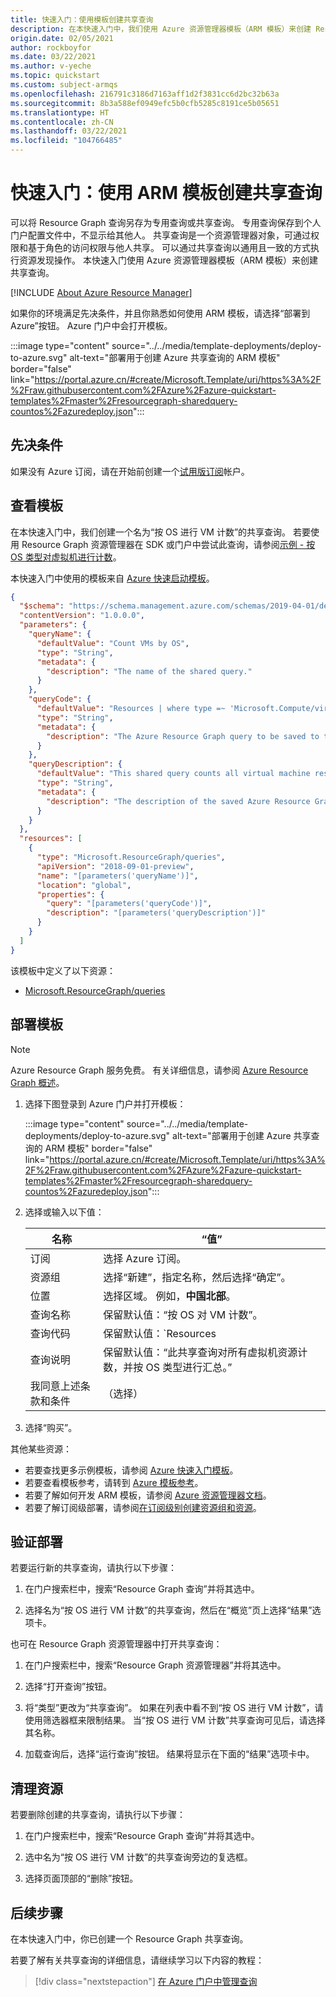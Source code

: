 ```yaml
---
title: 快速入门：使用模板创建共享查询
description: 在本快速入门中，我们使用 Azure 资源管理器模板（ARM 模板）来创建 Resource Graph 共享查询，以便按 OS 对虚拟机计数。
origin.date: 02/05/2021
author: rockboyfor
ms.date: 03/22/2021
ms.author: v-yeche
ms.topic: quickstart
ms.custom: subject-armqs
ms.openlocfilehash: 216791c3186d7163aff1d2f3831cc6d2bc32b63a
ms.sourcegitcommit: 8b3a588ef0949efc5b0cfb5285c8191ce5b05651
ms.translationtype: HT
ms.contentlocale: zh-CN
ms.lasthandoff: 03/22/2021
ms.locfileid: "104766485"
---
```

# <a name="quickstart-create-a-shared-query-by-using-an-arm-template"></a>快速入门：使用 ARM 模板创建共享查询

可以将 Resource Graph 查询另存为专用查询或共享查询。  专用查询保存到个人门户配置文件中，不显示给其他人。 共享查询是一个资源管理器对象，可通过权限和基于角色的访问权限与他人共享。 可以通过共享查询以通用且一致的方式执行资源发现操作。 本快速入门使用 Azure 资源管理器模板（ARM 模板）来创建共享查询。

[!INCLUDE [About Azure Resource Manager](../../../includes/resource-manager-quickstart-introduction.md)]

如果你的环境满足先决条件，并且你熟悉如何使用 ARM 模板，请选择“部署到 Azure”按钮。 Azure 门户中会打开模板。

:::image type="content" source="../../media/template-deployments/deploy-to-azure.svg" alt-text="部署用于创建 Azure 共享查询的 ARM 模板" border="false" link="https://portal.azure.cn/#create/Microsoft.Template/uri/https%3A%2F%2Fraw.githubusercontent.com%2FAzure%2Fazure-quickstart-templates%2Fmaster%2Fresourcegraph-sharedquery-countos%2Fazuredeploy.json":::

## <a name="prerequisites"></a>先决条件

如果没有 Azure 订阅，请在开始前创建一个[试用版订阅](https://www.microsoft.com/china/azure/index.html?fromtype=cn)帐户。

## <a name="review-the-template"></a>查看模板

在本快速入门中，我们创建一个名为“按 OS 进行 VM 计数”的共享查询。 若要使用 Resource Graph 资源管理器在 SDK 或门户中尝试此查询，请参阅[示例 - 按 OS 类型对虚拟机进行计数](./samples/starter.md#count-os)。

本快速入门中使用的模板来自 [Azure 快速启动模板](https://github.com/Azure/azure-quickstart-templates/tree/master/resourcegraph-sharedquery-countos/)。

```json
{
  "$schema": "https://schema.management.azure.com/schemas/2019-04-01/deploymentTemplate.json#",
  "contentVersion": "1.0.0.0",
  "parameters": {
    "queryName": {
      "defaultValue": "Count VMs by OS",
      "type": "String",
      "metadata": {
        "description": "The name of the shared query."
      }
    },
    "queryCode": {
      "defaultValue": "Resources | where type =~ 'Microsoft.Compute/virtualMachines' | summarize count() by tostring(properties.storageProfile.osDisk.osType)",
      "type": "String",
      "metadata": {
        "description": "The Azure Resource Graph query to be saved to the shared query."
      }
    },
    "queryDescription": {
      "defaultValue": "This shared query counts all virtual machine resources and summarizes by the OS type.",
      "type": "String",
      "metadata": {
        "description": "The description of the saved Azure Resource Graph query."
      }
    }
  },
  "resources": [
    {
      "type": "Microsoft.ResourceGraph/queries",
      "apiVersion": "2018-09-01-preview",
      "name": "[parameters('queryName')]",
      "location": "global",
      "properties": {
        "query": "[parameters('queryCode')]",
        "description": "[parameters('queryDescription')]"
      }
    }
  ]
}
```

该模板中定义了以下资源：

- [Microsoft.ResourceGraph/queries](https://docs.microsoft.com/azure/templates/microsoft.resourcegraph/queries)

## <a name="deploy-the-template"></a>部署模板

> [!NOTE]
> Azure Resource Graph 服务免费。 有关详细信息，请参阅 [Azure Resource Graph 概述](./overview.md)。

1. 选择下图登录到 Azure 门户并打开模板：

   :::image type="content" source="../../media/template-deployments/deploy-to-azure.svg" alt-text="部署用于创建 Azure 共享查询的 ARM 模板" border="false" link="https://portal.azure.cn/#create/Microsoft.Template/uri/https%3A%2F%2Fraw.githubusercontent.com%2FAzure%2Fazure-quickstart-templates%2Fmaster%2Fresourcegraph-sharedquery-countos%2Fazuredeploy.json":::

1. 选择或输入以下值：

   | 名称 | “值” |
   |------|-------|
   | 订阅 | 选择 Azure 订阅。 |
   | 资源组 | 选择“新建”，指定名称，然后选择“确定”。  |
   | 位置 | 选择区域。 例如，**中国北部**。 |
   | 查询名称 | 保留默认值：“按 OS 对 VM 计数”。 |
   | 查询代码 | 保留默认值：`Resources | where type =~ 'Microsoft.Compute/virtualMachines' | summarize count() by tostring(properties.storageProfile.osDisk.osType)` |
   | 查询说明 | 保留默认值：“此共享查询对所有虚拟机资源计数，并按 OS 类型进行汇总。” |
   | 我同意上述条款和条件 | （选择） |

1. 选择“购买”。

其他某些资源：

- 若要查找更多示例模板，请参阅 [Azure 快速入门模板](https://azure.microsoft.com/resources/templates/?resourceType=Microsoft.Authorization&pageNumber=1&sort=Popular)。
- 若要查看模板参考，请转到 [Azure 模板参考](https://docs.microsoft.com/azure/templates/microsoft.resourcegraph/allversions)。
- 若要了解如何开发 ARM 模板，请参阅 [Azure 资源管理器文档](../../azure-resource-manager/management/overview.md)。
- 若要了解订阅级部署，请参阅[在订阅级别创建资源组和资源](../../azure-resource-manager/templates/deploy-to-subscription.md)。

## <a name="validate-the-deployment"></a>验证部署

若要运行新的共享查询，请执行以下步骤：

1. 在门户搜索栏中，搜索“Resource Graph 查询”并将其选中。

1. 选择名为“按 OS 进行 VM 计数”的共享查询，然后在“概览”页上选择“结果”选项卡。  

也可在 Resource Graph 资源管理器中打开共享查询：

1. 在门户搜索栏中，搜索“Resource Graph 资源管理器”并将其选中。

1. 选择“打开查询”按钮。

1. 将“类型”更改为“共享查询”。 如果在列表中看不到“按 OS 进行 VM 计数”，请使用筛选器框来限制结果。 当“按 OS 进行 VM 计数”共享查询可见后，请选择其名称。

1. 加载查询后，选择“运行查询”按钮。 结果将显示在下面的“结果”选项卡中。

## <a name="clean-up-resources"></a>清理资源

若要删除创建的共享查询，请执行以下步骤：

1. 在门户搜索栏中，搜索“Resource Graph 查询”并将其选中。

1. 选中名为“按 OS 进行 VM 计数”的共享查询旁边的复选框。

1. 选择页面顶部的“删除”按钮。

## <a name="next-steps"></a>后续步骤

在本快速入门中，你已创建一个 Resource Graph 共享查询。

若要了解有关共享查询的详细信息，请继续学习以下内容的教程：

> [!div class="nextstepaction"]
> [在 Azure 门户中管理查询](./tutorials/create-share-query.md)

<!--Update_Description: update meta properties, wording update, update link-->